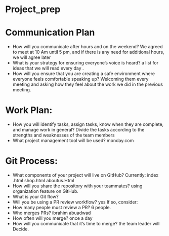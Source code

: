 # Project_prep

# Communication Plan
* How will you communicate after hours and on the weekend?
We agreed to meet  at 10 Am until 5 pm, and if there is any need for additional hours, we will agree later
* What is your strategy for ensuring everyone’s voice is heard?
a list for ideas that we will read every day .
* How will you ensure that you are creating a safe environment where everyone feels comfortable speaking up?
Welcoming them every meeting and asking how they feel about the work we did in the previous meeting.
# Work Plan:
* How you will identify tasks, assign tasks, know when they are complete, and manage work in general?
Divide the tasks according to the strengths and weaknesses of the team members
* What project management tool will be used?
  monday.com
# Git Process:
* What components of your project will live on GitHub?
Currently:
index .html
shop.html
aboutus.Html 
* How will you share the repository with your teammates?
using organization feature on GitHub.
* What is your Git flow?
* Will you be using a PR review workflow? yes
If so, consider:
* How many people must review a PR? 6 people.
* Who merges PRs? ibrahim abuadwad
* How often will you merge? once a day
* How will you communicate that it’s time to merge? the team leader will Decide.
